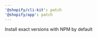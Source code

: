 ```yaml
---
'@shopify/cli-kit': patch
'@shopify/app': patch
---
```


Install exact versions with NPM by default
